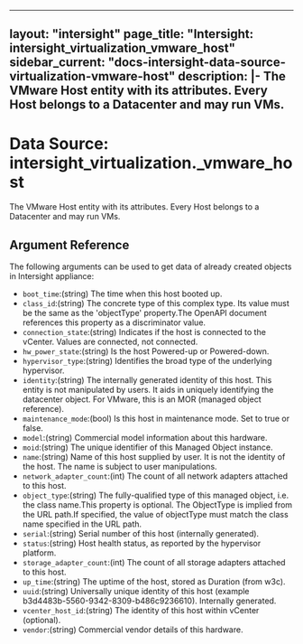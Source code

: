 
---
layout: "intersight"
page_title: "Intersight: intersight_virtualization_vmware_host"
sidebar_current: "docs-intersight-data-source-virtualization-vmware-host"
description: |-
The VMware Host entity with its attributes. Every Host belongs to a Datacenter and may run VMs.
---

# Data Source: intersight_virtualization._vmware_host
The VMware Host entity with its attributes. Every Host belongs to a Datacenter and may run VMs.
## Argument Reference
The following arguments can be used to get data of already created objects in Intersight appliance:
* `boot_time`:(string) The time when this host booted up. 
* `class_id`:(string) The concrete type of this complex type. Its value must be the same as the 'objectType' property.The OpenAPI document references this property as a discriminator value. 
* `connection_state`:(string) Indicates if the host is connected to the vCenter. Values are connected, not connected. 
* `hw_power_state`:(string) Is the host Powered-up or Powered-down. 
* `hypervisor_type`:(string) Identifies the broad type of the underlying hypervisor. 
* `identity`:(string) The internally generated identity of this host. This entity is not manipulated by users. It aids in uniquely identifying the datacenter object. For VMware, this is an MOR (managed object reference). 
* `maintenance_mode`:(bool) Is this host in maintenance mode. Set to true or false. 
* `model`:(string) Commercial model information about this hardware. 
* `moid`:(string) The unique identifier of this Managed Object instance. 
* `name`:(string) Name of this host supplied by user. It is not the identity of the host. The name is subject to user manipulations. 
* `network_adapter_count`:(int) The count of all network adapters attached to this host. 
* `object_type`:(string) The fully-qualified type of this managed object, i.e. the class name.This property is optional. The ObjectType is implied from the URL path.If specified, the value of objectType must match the class name specified in the URL path. 
* `serial`:(string) Serial number of this host (internally generated). 
* `status`:(string) Host health status, as reported by the hypervisor platform. 
* `storage_adapter_count`:(int) The count of all storage adapters attached to this host. 
* `up_time`:(string) The uptime of the host, stored as Duration (from w3c). 
* `uuid`:(string) Universally unique identity of this host (example b3d4483b-5560-9342-8309-b486c9236610). Internally generated. 
* `vcenter_host_id`:(string) The identity of this host within vCenter (optional). 
* `vendor`:(string) Commercial vendor details of this hardware. 
